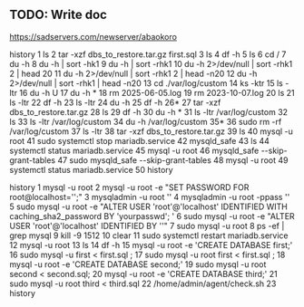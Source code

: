 ## TODO: Write doc

https://sadservers.com/newserver/abaokoro

history
    1  ls
    2  tar -xzf dbs_to_restore.tar.gz first.sql
    3  ls
    4  df -h
    5  ls
    6  cd /
    7  du -h 
    8  du -h  | sort -hk1
    9  du -h  | sort -rhk1
   10  du -h 2>/dev/null | sort -rhk1 2 | head 20
   11  du -h 2>/dev/null | sort -rhk1 2 | head -n20
   12  du -h 2>/dev/null | sort -rhk1 | head -n20
   13  cd ./var/log/custom
   14  ks -ktr
   15  ls -ltr
   16  du -h U
   17  du -h *
   18  rm 2025-06-05.log 
   19  rm 2023-10-07.log 
   20  ls
   21  ls -ltr
   22  df -h
   23  ls -ltr
   24  du -h
   25  df -h
   26* 
   27  tar -xzf  dbs_to_restore.tar.gz 
   28  ls
   29  df -h
   30  du -h *
   31  ls -ltr /var/log/custom
   32  ls
   33  ls -ltr /var/log/custom
   34  du -h /var/log/custom
   35* 
   36  sudo rm -rf /var/log/custom
   37  ls -ltr
   38  tar -xzf  dbs_to_restore.tar.gz 
   39  ls
   40  mysql -u root
   41  sudo systemctl stop mariadb.service 
   42  mysqld_safe 
   43  ls
   44  systemctl status mariadb.service 
   45  mysql -u root
   46  mysqld_safe --skip-grant-tables
   47  sudo mysqld_safe --skip-grant-tables 
   48  mysql -u root
   49  systemctl status mariadb.service 
   50  history

history
    1  mysql -u root
    2  mysql -u root -e "SET PASSWORD FOR root@localhost='';"
    3  mysqladmin -u root ''
    4  mysqladmin -u root -ppass ''
    5  sudo mysql -u root -e "ALTER USER 'root'@'localhost' IDENTIFIED WITH caching_sha2_password BY 'yourpasswd';
'
    6  sudo mysql -u root -e "ALTER USER \'root\'@\'localhost\' IDENTIFIED BY \'\'"
    7  sudo mysql -u root
    8  ps -ef | grep mysql
    9  kill -9 1512
   10  clear
   11  sudo systemctl restart mariadb.service 
   12  mysql -u root
   13  ls
   14  df -h
   15  mysql -u root -e 'CREATE DATABASE first;'
   16  sudo mysql -u first < first.sql ;
   17  sudo mysql -u root first < first.sql ;
   18  mysql -u root -e 'CREATE DATABASE second;'
   19  sudo mysql -u root second < second.sql;
   20  mysql -u root -e 'CREATE DATABASE third;'
   21  sudo mysql -u root third < third.sql 
   22  /home/admin/agent/check.sh
   23  history